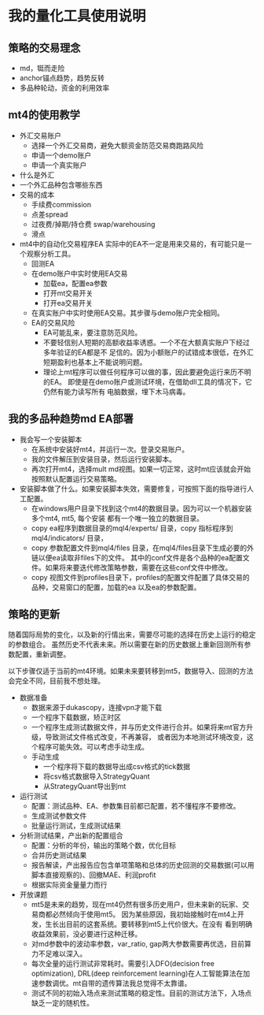 # 我的量化工具使用说明

## 策略的交易理念
- md，铤而走险
- anchor锚点趋势，趋势反转
- 多品种轮动，资金的利用效率

## mt4的使用教学
- 外汇交易账户
    - 选择一个外汇交易商，避免大额资金防范交易商跑路风险
    - 申请一个demo账户
    - 申请一个真实账户
- 什么是外汇
- 一个外汇品种包含哪些东西
- 交易的成本
    - 手续费commission
    - 点差spread
    - 过夜费/掉期/持仓费 swap/warehousing
    - 滑点
- mt4中的自动化交易程序EA
实际中的EA不一定是用来交易的，有可能只是一个观察分析工具。
    - 回测EA
    - 在demo账户中实时使用EA交易
        - 加载ea，配置ea参数
        - 打开mt交易开关
        - 打开ea交易开关
    - 在真实账户中实时使用EA交易。其步骤与demo账户完全相同。
    - EA的交易风险
        - EA可能乱来，要注意防范风险。
        - 不要轻信别人短期的高额收益率诱惑。一个不在大额真实账户下经过多年验证的EA都是不
        足信的。因为小额账户的试错成本很低，在外汇短期盈利也基本上不能说明问题。
        - 理论上mt程序可以做任何程序可以做的事，因此要避免运行来历不明的EA。
        即使是在demo账户或测试环境，在借助dll工具的情况下，它仍然有能力读写所有
        电脑数据，埋下木马病毒。
## 我的多品种趋势md EA部署
- 我会写一个安装脚本
    - 在系统中安装好mt4，并运行一次。登录交易账户。
    - 我的文件解压到安装目录，然后运行安装脚本。
    - 再次打开mt4，选择mult md视图。如果一切正常，这时mt应该就会开始按照默认配置运行交易策略。
- 安装脚本做了什么。如果安装脚本失效，需要修复，可按照下面的指导进行人工配置。
    - 在windows用户目录下找到这个mt4的数据目录。因为可以一个机器安装多个mt4, mt5, 每个安装
    都有一个唯一独立的数据目录。
    - copy ea程序到数据目录的mql4/experts/ 目录，copy 指标程序到mql4/indicators/ 目录，
    - copy 参数配置文件到mql4/files 目录，在mql4/files目录下生成必要的外链以便ea读取非files下的文件。
    其中的conf文件是各个品种的ea配置文件。如果将来要迭代修改策略参数，需要在这些conf文件中修改。
    - copy 视图文件到profiles目录下，profiles的配置文件配置了具体交易的品种，交易窗口的配置，加载的ea
    以及ea的参数配置。
## 策略的更新
随着国际局势的变化，以及新的行情出来，需要尽可能的选择在历史上运行的稳定的参数组合。
虽然历史不代表未来。所以需要在新的历史数据上重新回测所有参数配置，重新调整。

以下步骤仅适于当前的mt4环境。如果未来要转移到mt5，数据导入、回测的方法会完全不同，目前我不想处理。
- 数据准备
    - 数据来源于dukascopy，连接vpn才能下载
    - 一个程序下载数据，矫正时区
    - 一个程序生成测试数据文件，并与历史文件进行合并。如果将来mt官方升级，导致测试文件格式改变，不再兼容，
    或者因为本地测试环境改变，这个程序可能失效。可以考虑手动生成。
    - 手动生成
        - 一个程序将下载的数据导出成csv格式的tick数据
        - 将csv格式数据导入StrategyQuant
        - 从StrategyQuant导出到mt
- 运行测试
    - 配置：测试品种、EA、参数集目前都已配置，若不懂程序不要修改。
    - 生成测试参数文件
    - 批量运行测试，生成测试结果
- 分析测试结果，产出新的配置组合
    - 配置：分析的年份，输出的策略个数，优化目标
    - 合并历史测试结果
    - 报告解读，产出报告应包含单项策略和总体的历史回测的交易数据(可以用脚本直接观察的)、回撤MAE、利润profit
    - 根据实际资金量量力而行
- 开放课题
    - mt5是未来的趋势，现在mt4仍然有很多历史用户，但未来新的玩家、交易商都必然倾向于使用mt5。
    因为某些原因，我初始接触时在mt4上开发，生长出目前的这套系统。要转移到mt5上代价很大。在没有
    看到明确收益效果前，没必要进行这种迁移。
    - 对md参数中的波动率参数，var_ratio, gap两大参数需要再优选，目前算力不足难以深入。
    - 每次全量的运行测试非常耗时。需要引入DFO(decision free optimization),
    DRL(deep reinforcement learning)在人工智能算法在加速参数调优。mt自带的遗传算法我总觉得不太靠谱。
    - 测试不同的初始入场点来测试策略的稳定性。目前的测试方法下，入场点缺乏一定的随机性。
    